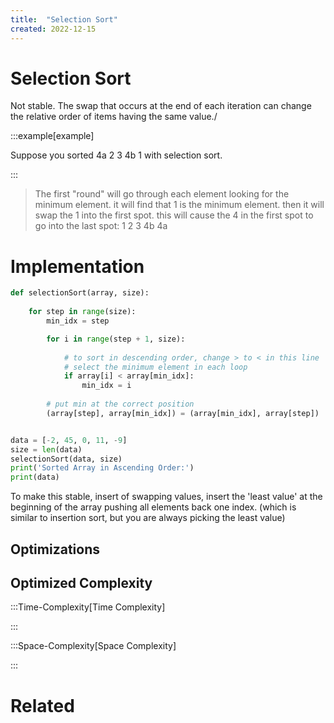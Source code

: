 ```yaml
---
title:  "Selection Sort"
created: 2022-12-15
---
```





# Selection Sort
Not stable. The swap that occurs at the end of each iteration can change the relative order of items having the same value./


:::example[example] 

Suppose you sorted 4a 2 3 4b 1 with selection sort.

:::
> 
> The first "round" will go through each element looking for the minimum element. it will find that 1 is the minimum element. then it will swap the 1 into the first spot. this will cause the 4 in the first spot to go into the last spot: 1 2 3 4b 4a

# Implementation

```python
def selectionSort(array, size):
   
    for step in range(size):
        min_idx = step

        for i in range(step + 1, size):
         
            # to sort in descending order, change > to < in this line
            # select the minimum element in each loop
            if array[i] < array[min_idx]:
                min_idx = i
         
        # put min at the correct position
        (array[step], array[min_idx]) = (array[min_idx], array[step])


data = [-2, 45, 0, 11, -9]
size = len(data)
selectionSort(data, size)
print('Sorted Array in Ascending Order:')
print(data)
```

To make this stable, insert of swapping values, insert the 'least value' at the beginning of the array pushing all elements back one index. (which is similar to insertion sort, but you are always picking the least value)
## Optimizations

## Optimized Complexity

:::Time-Complexity[Time Complexity] 


:::

:::Space-Complexity[Space Complexity] 


:::



# Related
